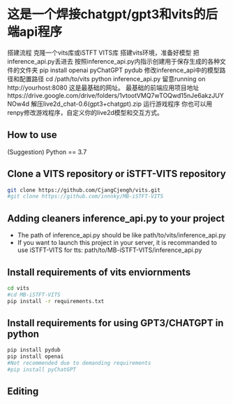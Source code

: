 # 这是一个焊接chatgpt/gpt3和vits的后端api程序
 搭建流程
 克隆一个vits库或iSTFT VITS库
 搭建vits环境，准备好模型
 把inference_api.py丢进去
 按照inference_api.py内指示创建用于保存生成的各种文件的文件夹
 pip install openai pyChatGPT pydub
 修改inference_api中的模型路径和配置路径
 cd /path/to/vits
 python inference_api.py
 留意running on http://yourhost:8080 这是最基础的网址。
 最基础的前端应用项目地址https://drive.google.com/drive/folders/1vtootVMQ7wTOQwd15nJe6akzJUYNOw4d
 解压live2d_chat-0.6(gpt3+chatgpt).zip
 运行游戏程序
 你也可以用renpy修改游戏程序，自定义你的live2d模型和交互方式。

## How to use
(Suggestion) Python == 3.7
## Clone a VITS repository or iSTFT-VITS repository
```sh
git clone https://github.com/CjangCjengh/vits.git
#git clone https://github.com/innnky/MB-iSTFT-VITS
```
## Adding cleaners inference_api.py to your project
- The path of inference_api.py should be like path/to/vits/inference_api.py
- If you want to launch this project in your server, it is recommanded to use iSTFT-VITS for tts: path/to/MB-iSTFT-VITS/inference_api.py
## Install requirements of vits enviornments
```sh
cd vits
#cd MB-iSTFT-VITS
pip install -r requirements.txt
```
## Install requirements for using GPT3/CHATGPT in python
```sh
pip install pydub 
pip install openai
#Not recommended due to demanding requirements
#pip install pyChatGPT
```
## Editing 

